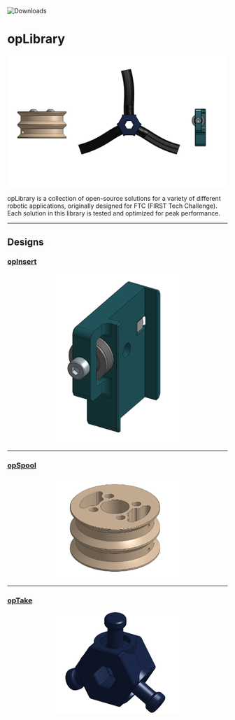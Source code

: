 ![Downloads](https://img.shields.io/github/downloads/Hudson-1/opLibrary/total)
# opLibrary

<p align="center">
  <img src="/Images/opLib.png" alt="Insert ISO" width="500">
</p>

opLibrary is a collection of open-source solutions for a variety of different robotic applications, originally designed for FTC (FIRST Tech Challenge). Each solution in this library is tested and optimized for peak performance.

---

## Designs

### [opInsert](opInsert/)
<p align="center">
  <img src="/opInsert/Images/InsertISO.png" alt="opInsert" width="300">
</p>

---

### [opSpool](opSpool/)
<p align="center">
  <img src="/opSpool/Images/opSpoolISO.png" alt="opSpool" width="300">
</p>

---

### [opTake](opTake/)
<p align="center">
  <img src="/opTake/Images/opTakeBISO.png" alt="opTake" width="300">
</p>
